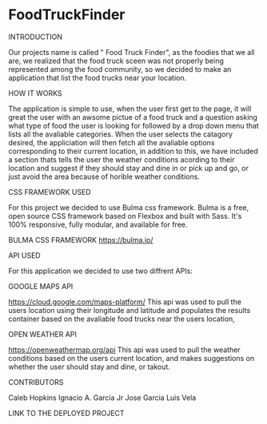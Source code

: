 # FoodTruckFinder

INTRODUCTION

Our projects name is called " Food Truck Finder", as the foodies that we all are, we realized that the food truck sceen was not properly being represented among the food community, so we decided to make an application that list the food trucks near your location.

HOW IT WORKS

The application is simple to use, when the user first get to the page, it will great the user with an awsome pictue of a food truck  and a question asking what type of food the user is looking for followed by a drop down menu that lists all the avaliable categories. When the user selects the catagory desired, the appliciation will  then fetch all the avaliable options corresponding to their current location, in addition to this, we have included a section thats tells the user the weather conditions acording to their location and suggest if they should stay and dine in or pick up and go, or just avoid the area because of horible weather conditions.

CSS FRAMEWORK USED

For this project we decided to use Bulma css framework. Bulma is a free, open source CSS framework based on Flexbox and built with Sass. It's 100% responsive, fully modular, and available for free.

BULMA CSS FRAMEWORK
https://bulma.io/

API USED

For this application we decided to use two diffrent  APIs:

GOOGLE MAPS API

https://cloud.google.com/maps-platform/
This api was used to pull the users location using their longitude and latitude and populates the results container based on the avaliable food trucks near the users location,

OPEN WEATHER API

https://openweathermap.org/api
This api was used to pull the weather conditions based on the users current location, and makes suggestions on whether the user should stay and dine, or takout.  

CONTRIBUTORS

Caleb Hopkins
Ignacio A. Garcia Jr
Jose Garcia
Luis Vela

LINK TO THE DEPLOYED PROJECT